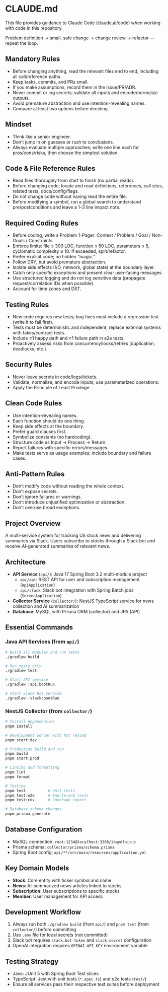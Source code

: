 # CLAUDE.md

This file provides guidance to Claude Code (claude.ai/code) when working with code in this repository.

Problem definition → small, safe change → change review → refactor — repeat the loop.

## Mandatory Rules

- Before changing anything, read the relevant files end to end, including all call/reference paths.
- Keep tasks, commits, and PRs small.
- If you make assumptions, record them in the Issue/PR/ADR.
- Never commit or log secrets; validate all inputs and encode/normalize outputs.
- Avoid premature abstraction and use intention-revealing names.
- Compare at least two options before deciding.

## Mindset

- Think like a senior engineer.
- Don’t jump in on guesses or rush to conclusions.
- Always evaluate multiple approaches; write one line each for pros/cons/risks, then choose the simplest solution.

## Code & File Reference Rules

- Read files thoroughly from start to finish (no partial reads).
- Before changing code, locate and read definitions, references, call sites, related tests, docs/config/flags.
- Do not change code without having read the entire file.
- Before modifying a symbol, run a global search to understand pre/postconditions and leave a 1–3 line impact note.

## Required Coding Rules

- Before coding, write a Problem 1-Pager: Context / Problem / Goal / Non-Goals / Constraints.
- Enforce limits: file ≤ 300 LOC, function ≤ 50 LOC, parameters ≤ 5, cyclomatic complexity ≤ 10. If exceeded, split/refactor.
- Prefer explicit code; no hidden “magic.”
- Follow DRY, but avoid premature abstraction.
- Isolate side effects (I/O, network, global state) at the boundary layer.
- Catch only specific exceptions and present clear user-facing messages.
- Use structured logging and do not log sensitive data (propagate request/correlation IDs when possible).
- Account for time zones and DST.

## Testing Rules

- New code requires new tests; bug fixes must include a regression test (write it to fail first).
- Tests must be deterministic and independent; replace external systems with fakes/contract tests.
- Include ≥1 happy path and ≥1 failure path in e2e tests.
- Proactively assess risks from concurrency/locks/retries (duplication, deadlocks, etc.).

## Security Rules

- Never leave secrets in code/logs/tickets.
- Validate, normalize, and encode inputs; use parameterized operations.
- Apply the Principle of Least Privilege.

## Clean Code Rules

- Use intention-revealing names.
- Each function should do one thing.
- Keep side effects at the boundary.
- Prefer guard clauses first.
- Symbolize constants (no hardcoding).
- Structure code as Input → Process → Return.
- Report failures with specific errors/messages.
- Make tests serve as usage examples; include boundary and failure cases.

## Anti-Pattern Rules

- Don’t modify code without reading the whole context.
- Don’t expose secrets.
- Don’t ignore failures or warnings.
- Don’t introduce unjustified optimization or abstraction.
- Don’t overuse broad exceptions.

## Project Overview

A multi-service system for tracking US stock news and delivering summaries via Slack. Users subscribe to stocks through a Slack bot and receive AI-generated summaries of relevant news.

## Architecture

- **API Service** (`api/`): Java 17 Spring Boot 3.2 multi-module project
  - `api/api`: REST API for user and subscription management (`ApiApplication`)
  - `api/slack`: Slack bot integration with Spring Batch jobs (`ServerApplication`)
- **Collector Service** (`collector/`): NestJS TypeScript service for news collection and AI summarization
- **Database**: MySQL with Prisma ORM (collector) and JPA (API)

## Essential Commands

### Java API Services (from `api/`)
```bash
# Build all modules and run tests
./gradlew build

# Run tests only
./gradlew test

# Start API service
./gradlew :api:bootRun

# Start Slack bot service
./gradlew :slack:bootRun
```

### NestJS Collector (from `collector/`)
```bash
# Install dependencies
pnpm install

# Development server with hot reload
pnpm start:dev

# Production build and run
pnpm build
pnpm start:prod

# Linting and formatting
pnpm lint
pnpm format

# Testing
pnpm test          # Unit tests
pnpm test:e2e      # End-to-end tests
pnpm test:cov      # Coverage report

# Database schema changes
pnpm prisma generate
```

## Database Configuration

- MySQL connection: `root:1234@localhost:3306/ikwydlnitus`
- Prisma schema: `collector/prisma/schema.prisma`
- Spring Boot config: `api/**/src/main/resources/application.yml`

## Key Domain Models

- **Stock**: Core entity with ticker symbol and name
- **News**: AI-summarized news articles linked to stocks
- **Subscription**: User subscriptions to specific stocks
- **Member**: User management for API access

## Development Workflow

1. Always run both `./gradlew build` (from `api/`) and `pnpm test` (from `collector/`) before committing
2. Use `.env` file for local secrets (not committed)
3. Slack bot requires `slack.bot-token` and `slack.secret` configuration
4. OpenAI integration requires `OPENAI_API_KEY` environment variable

## Testing Strategy

- Java: JUnit 5 with Spring Boot Test slices
- TypeScript: Jest with unit tests (`*.spec.ts`) and e2e tests (`test/`)
- Ensure all services pass their respective test suites before deployment